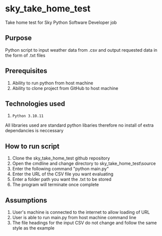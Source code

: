 # sky_take_home_test
Take home test for Sky Python Software Developer job

## Purpose
Python script to input weather data from .csv and output requested data in the form of .txt files

## Prerequisites
1. Ability to run python from host machine
1. Ability to clone project from GitHub to host machine

## Technologies used
1. `Python 3.10.11`

All libraries used are standard python libaries therefore no install of extra dependancies is neccessary

## How to run script
1. Clone the sky_take_home_test github repository
1. Open the cmdline and change directory to sky_take_home_test\source
1. Enter the following command "python main.py"
1. Enter the URL of the CSV file you want evaluating
1. Enter a folder path you want the .txt to be stored
1. The program will terminate once complete

## Assumptions
1. User's machine is connected to the internet to allow loading of URL
1. User is able to run main.py from host machine command line
1. The file headings for the input CSV do not change and follow the same style as the example